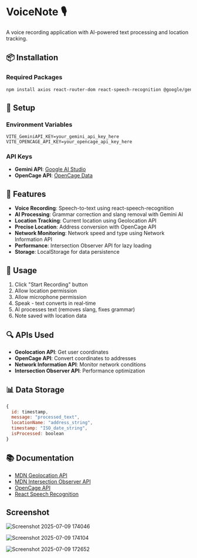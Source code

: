 # VoiceNote 🎙️

A voice recording application with AI-powered text processing and location tracking.

## 📦 Installation

### Required Packages
```bash
npm install axios react-router-dom react-speech-recognition @google/generative-ai
```

## 🔧 Setup

### Environment Variables
```env
VITE_GeminiAPI_KEY=your_gemini_api_key_here
VITE_OPENCAGE_API_KEY=your_opencage_api_key_here
```

### API Keys
- **Gemini API**: [Google AI Studio](https://aistudio.google.com/)
- **OpenCage API**: [OpenCage Data](https://opencagedata.com/api#quickstart)

## 🎯 Features

- **Voice Recording**: Speech-to-text using react-speech-recognition
- **AI Processing**: Grammar correction and slang removal with Gemini AI
- **Location Tracking**: Current location using Geolocation API
- **Precise Location**: Address conversion with OpenCage API
- **Network Monitoring**: Network speed and type using Network Information API
- **Performance**: Intersection Observer API for lazy loading
- **Storage**: LocalStorage for data persistence

## 🚀 Usage

1. Click "Start Recording" button
2. Allow location permission
3. Allow microphone permission
4. Speak - text converts in real-time
5. AI processes text (removes slang, fixes grammar)
6. Note saved with location data

## 🔍 APIs Used

- **Geolocation API**: Get user coordinates
- **OpenCage API**: Convert coordinates to addresses
- **Network Information API**: Monitor network conditions
- **Intersection Observer API**: Performance optimization

## 📊 Data Storage

```javascript
{
  id: timestamp,
  message: "processed_text",
  locationName: "address_string",
  timestamp: "ISO_date_string",
  isProcessed: boolean
}
```

## 📚 Documentation

- [MDN Geolocation API](https://developer.mozilla.org/en-US/docs/Web/API/Geolocation_API)
- [MDN Intersection Observer API](https://developer.mozilla.org/en-US/docs/Web/API/Intersection_Observer_API)
- [OpenCage API](https://opencagedata.com/api#quickstart)
- [React Speech Recognition](https://www.npmjs.com/package/react-speech-recognition)


## Screenshot 
![Screenshot 2025-07-09 174046](https://github.com/user-attachments/assets/c7fb48d0-a6f5-4253-b156-1d1951961bec)


![Screenshot 2025-07-09 174104](https://github.com/user-attachments/assets/40a2f449-fe28-40ca-8c87-f547aff0e68a)


![Screenshot 2025-07-09 172652](https://github.com/user-attachments/assets/8beb0ad0-074c-433c-a6ef-c05089233b13)



